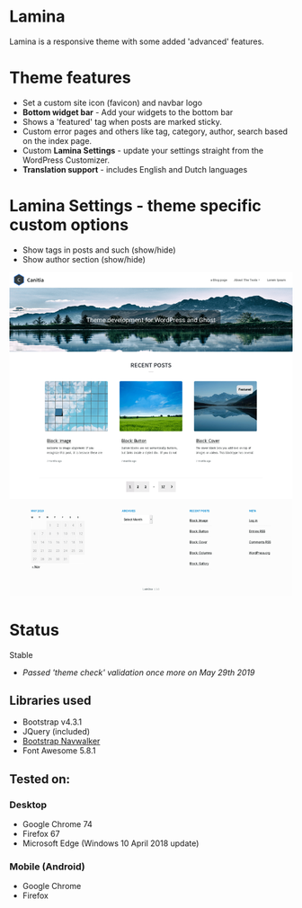 Lamina
==================
Lamina is a responsive theme with some added 'advanced' features.

# Theme features
- Set a custom site icon (favicon) and navbar logo
- **Bottom widget bar** - Add your widgets to the bottom bar
- Shows a 'featured' tag when posts are marked sticky.
- Custom error pages and others like tag, category, author, search based on the index page.
- Custom **Lamina Settings** - update your settings straight from the WordPress Customizer.
- **Translation support** - includes English and Dutch languages

# Lamina Settings - theme specific custom options
- Show tags in posts and such (show/hide)
- Show author section (show/hide)

![Lamina](https://github.com/canitia/lamina/raw/master/screenshot.png)

# Status
Stable

- *Passed 'theme check' validation once more on May 29th 2019*

## Libraries used
- Bootstrap v4.3.1
- JQuery (included)
- [Bootstrap Navwalker](https://github.com/wp-bootstrap/wp-bootstrap-navwalker)
- Font Awesome 5.8.1

## Tested on:

### Desktop
- Google Chrome 74
- Firefox 67
- Microsoft Edge (Windows 10 April 2018 update)

### Mobile (Android)
- Google Chrome
- Firefox
